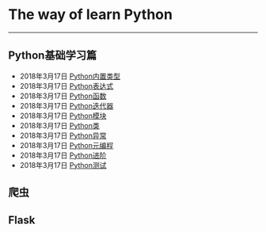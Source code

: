 # The way of learn Python

---

## Python基础学习篇

- 2018年3月17日 [Python内置类型](https://www.hafang.top/article/python/python-standard-baisc-style)
- 2018年3月17日 [Python表达式](https://www.hafang.top/article/python/python-standard-baisc-expression)
- 2018年3月17日 [Python函数](https://www.hafang.top/article/python/python-standard-baisc-function)
- 2018年3月17日 [Python迭代器](https://www.hafang.top/article/python/python-standard-baisc-iterator)
- 2018年3月17日 [Python模块](https://www.hafang.top/article/python/python-standard-baisc-moudle)
- 2018年3月17日 [Python类](https://www.hafang.top/article/python/python-standard-baisc-class)
- 2018年3月17日 [Python异常](https://www.hafang.top/article/python/python-standard-baisc-error)
- 2018年3月17日 [Python元编程](https://www.hafang.top/article/python/python-standard-baisc-style-meta-programming)
- 2018年3月17日 [Python进阶](https://www.hafang.top/article/python/python-standard-baisc-style-advanced)
- 2018年3月17日 [Python测试](https://www.hafang.top/article/python/python-standard-baisc-style-test)

## 爬虫



## Flask